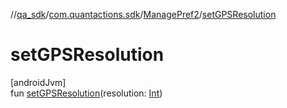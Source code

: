 //[qa_sdk](../../../index.md)/[com.quantactions.sdk](../index.md)/[ManagePref2](index.md)/[setGPSResolution](set-g-p-s-resolution.md)

# setGPSResolution

[androidJvm]\
fun [setGPSResolution](set-g-p-s-resolution.md)(resolution: [Int](https://kotlinlang.org/api/latest/jvm/stdlib/kotlin/-int/index.html))
